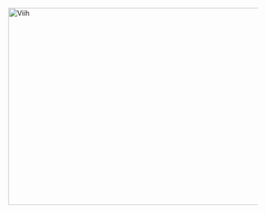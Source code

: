 <div style="display: inline_block"><br>
<img aling="right" alt="Viih" src="http://pa1.narvii.com/6806/a0dec3262a33dafe290e8318e9a239650d081eea_00.gif" width="1000px" height="400px">
</div>

